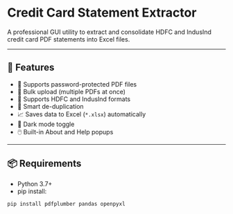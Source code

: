 # Credit Card Statement Extractor

A professional GUI utility to extract and consolidate HDFC and IndusInd credit card PDF statements into Excel files.

---

## 🎯 Features

- 🔐 Supports password-protected PDF files
- 📂 Bulk upload (multiple PDFs at once)
- 🏦 Supports HDFC and IndusInd formats
- 🧮 Smart de-duplication
- 📈 Saves data to Excel (`*.xlsx`) automatically
- 🌙 Dark mode toggle
- 🖱️ Built-in About and Help popups

---

## 📦 Requirements

- Python 3.7+
- pip install:
```bash
pip install pdfplumber pandas openpyxl